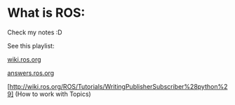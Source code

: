 # What is ROS:


Check  my notes :D

See this playlist:

[wiki.ros.org](Documentation)

[answers.ros.org](Forum)


[http://wiki.ros.org/ROS/Tutorials/WritingPublisherSubscriber%28python%29] (How to work with Topics)


